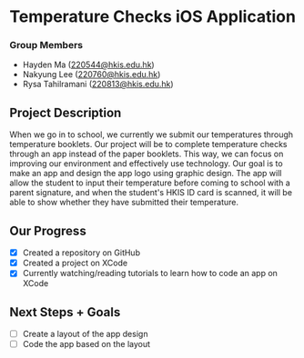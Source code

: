 # Temperature Checks iOS Application
### Group Members
+ Hayden Ma (220544@hkis.edu.hk)
+ Nakyung Lee (220760@hkis.edu.hk)
+ Rysa Tahilramani (220813@hkis.edu.hk)

Project Description
---
When we go in to school, we currently we submit our temperatures through temperature booklets. Our project will be to complete temperature checks through an app instead of the paper booklets. This way, we can focus on improving our environment and effectively use technology. Our goal is to make an app and design the app logo using graphic design. The app will allow the student to input their temperature before coming to school with a parent signature, and when the student's HKIS ID card is scanned, it will be able to show whether they have submitted their temperature.

Our Progress
---
- [X] Created a repository on GitHub
- [X] Created a project on XCode
- [X] Currently watching/reading tutorials to learn how to code an app on XCode

Next Steps + Goals
---
- [ ] Create a layout of the app design
- [ ] Code the app based on the layout
